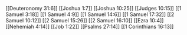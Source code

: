 [[Deuteronomy 31:6]]
[[Joshua 1:7]]
[[Joshua 10:25]]
[[Judges 10:15]]
[[1 Samuel 3:18]]
[[1 Samuel 4:9]]
[[1 Samuel 14:6]]
[[1 Samuel 17:32]]
[[2 Samuel 10:12]]
[[2 Samuel 15:26]]
[[2 Samuel 16:10]]
[[Ezra 10:4]]
[[Nehemiah 4:14]]
[[Job 1:22]]
[[Psalms 27:14]]
[[1 Corinthians 16:13]]
